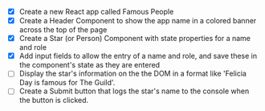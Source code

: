 
- [x] Create a new React app called Famous People
- [x] Create a Header Component to show the app name in a colored banner across the top of the page
- [x] Create a Star (or Person) Component with state properties for a name and role
- [x] Add input fields to allow the entry of a name and role, and save these in the component's state as they are entered
- [ ] Display the star's information on the the DOM in a format like 'Felicia Day is famous for The Guild'.
- [ ] Create a Submit button that logs the star's name to the console when the button is clicked.